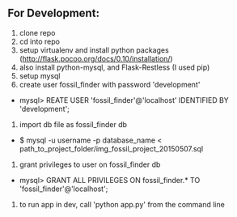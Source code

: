 ## For Development:
1. clone repo
1. cd into repo
1. setup virtualenv and install python packages (http://flask.pocoo.org/docs/0.10/installation/)
1. also install python-mysql, and Flask-Restless (I used pip)
1. setup mysql
1. create user fossil_finder with password 'development'
 - mysql> REATE USER 'fossil_finder'@'localhost' IDENTIFIED BY 'development';
1. import db file as fossil_finder db
 - $ mysql -u username -p database_name < path_to_project_folder/img_fossil_project_20150507.sql
1. grant privileges to user on fossil_finder db
 - mysql> GRANT ALL PRIVILEGES ON fossil_finder.* TO 'fossil_finder'@'localhost';
1. to run app in dev, call 'python app.py' from the command line

